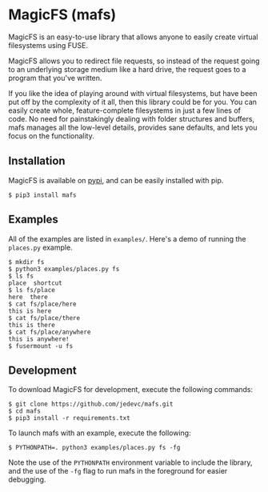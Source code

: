 # MagicFS (mafs)

MagicFS is an easy-to-use library that allows anyone to easily create virtual
filesystems using FUSE.

MagicFS allows you to redirect file requests, so instead of the request going to
an underlying storage medium like a hard drive, the request goes to a program
that you've written.

If you like the idea of playing around with virtual filesystems, but have been
put off by the complexity of it all, then this library could be for you. You can
easily create whole, feature-complete filesystems in just a few lines of code.
No need for painstakingly dealing with folder structures and buffers, mafs
manages all the low-level details, provides sane defaults, and lets you focus on
the functionality.

## Installation

MagicFS is available on [pypi](https://pypi.org/project/mafs/), and can be
easily installed with pip.

	$ pip3 install mafs

## Examples

All of the examples are listed in `examples/`. Here's a demo of running the
`places.py` example.

	$ mkdir fs
	$ python3 examples/places.py fs
	$ ls fs
	place  shortcut
	$ ls fs/place
	here  there
	$ cat fs/place/here
	this is here
	$ cat fs/place/there
	this is there
	$ cat fs/place/anywhere
	this is anywhere!
	$ fusermount -u fs

## Development

To download MagicFS for development, execute the following commands:

	$ git clone https://github.com/jedevc/mafs.git
	$ cd mafs
	$ pip3 install -r requirements.txt

To launch mafs with an example, execute the following:

	$ PYTHONPATH=. python3 examples/places.py fs -fg

Note the use of the `PYTHONPATH` environment variable to include the
library, and the use of the `-fg` flag to run mafs in the foreground for
easier debugging.
